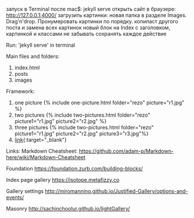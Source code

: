 запуск в Terminal после mac\$: jekyll serve
открыть сайт в браузере: http://127.0.0.1:4000/
загрузить картинки: новая папка в разделе Images. Drag'n'drop.
Пронумеровать картинки по порядку.
копипаст другого поста и замена всех картинок
новый блок на Index с заголовком, картинкой и классами
не забывать сохранять каждое действие

Run:
'jekyll serve' in terminal

Main files and folders:

1. index.html
2. posts
3. images

Framework:

1. one picture
   {% include one-picture.html folder="rezo" picture="r1.jpg" %}
2. two pictures
   {% include two-pictures.html folder="rezo" picture1="r1.jpg" picture2="r2.jpg" %}
3. three pictures
   {% include two-pictures.html folder="rezo" picture1="r1.jpg" picture2="r2.jpg" picture3="r3.jpg"%}
4. [link](example.com){:target="\_blank"}

Links:
Markdown Cheatsheet:
https://github.com/adam-p/Markdown-here/wiki/Markdown-Cheatsheet

Foundation
https://foundation.zurb.com/building-blocks/

Index page gallery
https://isotope.metafizzy.co

Gallery settings
http://miromannino.github.io/Justified-Gallery/options-and-events/

Masonry
http://sachinchoolur.github.io/lightGallery/
